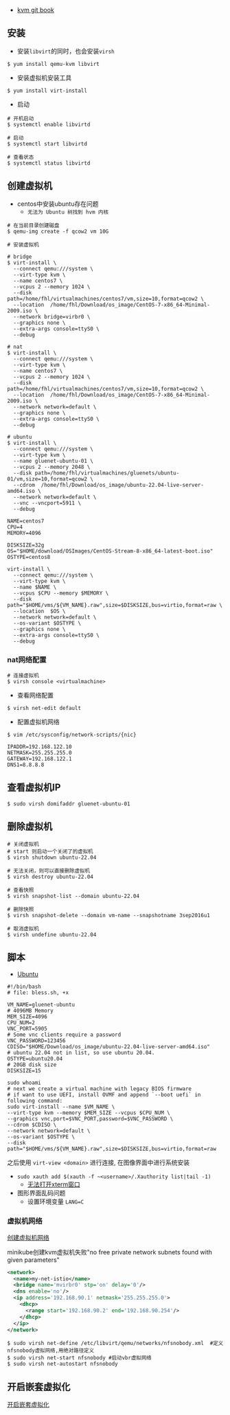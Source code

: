 

- [kvm git book](http://ksoong.org/docs/content/linux/rhel/kvm.html)


## 安装

- 安装`libvirt`的同时，也会安装`virsh`

```shell
$ yum install qemu-kvm libvirt 
```

- 安装虚拟机安装工具

```shell
$ yum install virt-install
```

- 启动

```shell
# 开机启动
$ systemctl enable libvirtd

# 启动
$ systemctl start libvirtd

# 查看状态
$ systemctl status libvirtd
```

## 创建虚拟机

- centos中安装ubuntu存在问题
  - `无法为 Ubuntu 树找到 hvm 内核`

```shell
# 在当前目录创建磁盘
$ qemu-img create -f qcow2 vm 10G

# 安装虚拟机

# bridge
$ virt-install \
  --connect qemu:///system \
  --virt-type kvm \
  --name centos7 \
  --vcpus 2 --memory 1024 \
  --disk path=/home/fhl/virtualmachines/centos7/vm,size=10,format=qcow2 \
  --location  /home/fhl/Download/os_image/CentOS-7-x86_64-Minimal-2009.iso \
  --network bridge=virbr0 \
  --graphics none \
  --extra-args console=ttyS0 \
  --debug

# nat
$ virt-install \
  --connect qemu:///system \
  --virt-type kvm \
  --name centos7 \
  --vcpus 2 --memory 1024 \
  --disk path=/home/fhl/virtualmachines/centos7/vm,size=10,format=qcow2 \
  --location  /home/fhl/Download/os_image/CentOS-7-x86_64-Minimal-2009.iso \
  --network network=default \
  --graphics none \
  --extra-args console=ttyS0 \
  --debug

# ubuntu
$ virt-install \
  --connect qemu:///system \
  --virt-type kvm \
  --name gluenet-ubuntu-01 \
  --vcpus 2 --memory 2048 \
  --disk path=/home/fhl/virtualmachines/gluenets/ubuntu-01/vm,size=10,format=qcow2 \
  --cdrom  /home/fhl/Download/os_image/ubuntu-22.04-live-server-amd64.iso \
  --network network=default \
  --vnc --vncport=5911 \
  --debug

```


```shell
NAME=centos7
CPU=4
MEMORY=4096

DISKSIZE=32g
OS="$HOME/download/OSImages/CentOS-Stream-8-x86_64-latest-boot.iso"
OSTYPE=centos8

virt-install \
  --connect qemu:///system \
  --virt-type kvm \
  --name $NAME \
  --vcpus $CPU --memory $MEMORY \
  --disk path="$HOME/vms/${VM_NAME}.raw",size=$DISKSIZE,bus=virtio,format=raw \
  --location  $OS \
  --network network=default \
  --os-variant $OSTYPE \
  --graphics none \
  --extra-args console=ttyS0 \
  --debug
```

### nat网络配置

```shell
# 连接虚拟机
$ virsh console <virtualmachine>
```

- 查看网络配置

```shell
$ virsh net-edit default
```

- 配置虚拟机网络

```shell
$ vim /etc/sysconfig/network-scripts/{nic}

IPADDR=192.168.122.10
NETMASK=255.255.255.0
GATEWAY=192.168.122.1
DNS1=8.8.8.8
```

## 查看虚拟机IP

```shell
$ sudo virsh domifaddr gluenet-ubuntu-01
```

## 删除虚拟机

```shell
# 关闭虚拟机
# start 则启动一个关闭了的虚拟机
$ virsh shutdown ubuntu-22.04

# 无法关闭，则可以直接删除虚拟机
$ virsh destroy ubuntu-22.04

# 查看快照
$ virsh snapshot-list --domain ubuntu-22.04

# 删除快照
$ virsh snapshot-delete --domain vm-name --snapshotname 3sep2016u1

# 取消虚拟机
$ virsh undefine ubuntu-22.04
```

## 脚本

- [Ubuntu](https://gist.github.com/xavierlineX/16d523dd13a561fc790e8232a3944bd9)

```shell
#!/bin/bash
# file: bless.sh, +x

VM_NAME=gluenet-ubuntu
# 4096MB Memory
MEM_SIZE=4096
CPU_NUM=2
VNC_PORT=5905
# Some vnc clients require a password
VNC_PASSWORD=123456
CDISO="$HOME/Download/os_image/ubuntu-22.04-live-server-amd64.iso"
# ubuntu 22.04 not in list, so use ubuntu 20.04.
OSTYPE=ubuntu20.04
# 20GB disk size
DISKSIZE=15

sudo whoami
# next we create a virtual machine with legacy BIOS firmware
# if want to use UEFI, install OVMF and append `--boot uefi` in following command:
sudo virt-install --name $VM_NAME \
--virt-type kvm --memory $MEM_SIZE --vcpus $CPU_NUM \
--graphics vnc,port=$VNC_PORT,password=$VNC_PASSWORD \
--cdrom $CDISO \
--network network=default \
--os-variant $OSTYPE \
--disk path="$HOME/vms/${VM_NAME}.raw",size=$DISKSIZE,bus=virtio,format=raw
```

之后使用 `virt-view <domain>` 进行连接, 在图像界面中进行系统安装
- `sudo xauth add $(xauth -f ~<username>/.Xauthority list|tail -1)`
  - [无法打开xterm窗口](https://blog.mobatek.net/post/how-to-keep-X11-display-after-su-or-sudo/)
- 图形界面乱码问题
  - 设置环境变量 `LANG=C`

### 虚拟机网络

[创建虚拟机网络](https://www.cnblogs.com/wenrulaogou/p/12204697.html)

minikube创建kvm虚拟机失败"no free private network subnets found with given parameters"

```xml
<network>
  <name>my-net-istio</name>
  <bridge name='mvirbr0' stp='on' delay='0'/>
  <dns enable='no'/>
  <ip address='192.168.90.1' netmask='255.255.255.0'>
    <dhcp>
      <range start='192.168.90.2' end='192.168.90.254'/>
    </dhcp>
  </ip>
</network>

```

```shell
$ sudo virsh net-define /etc/libvirt/qemu/networks/nfsnobody.xml  #定义nfsnobody虚拟网络,用绝对路径定义
$ sudo virsh net-start nfsnobody #启动vbr虚拟网络
$ sudo virsh net-autostart nfsnobody
```

## 开启嵌套虚拟化

[开启嵌套虚拟化](https://blog.csdn.net/Linuxprobe18/article/details/78944974)